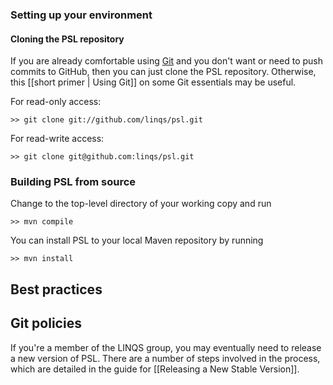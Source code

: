 ### Setting up your environment
#### Cloning the PSL repository
If you are already comfortable using [Git](http://git-scm.com/) and you don't want or need to push commits to GitHub, then you can just clone the PSL repository. Otherwise, this [[short primer | Using Git]] on some Git essentials may be useful.

For read-only access:
```
>> git clone git://github.com/linqs/psl.git
```
For read-write access:
```
>> git clone git@github.com:linqs/psl.git
```

### Building PSL from source
Change to the top-level directory of your working copy and run
```
>> mvn compile
```
You can install PSL to your local Maven repository by running
```
>> mvn install
```
## Best practices

## Git policies
If you're a member of the LINQS group, you may eventually need to release a new version of PSL. There are a number of steps involved in the process, which are detailed in the guide for [[Releasing a New Stable Version]]. 


